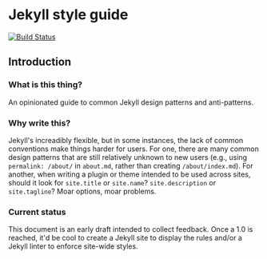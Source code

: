 # Jekyll style guide

[![Build Status](https://travis-ci.org/benbalter/jekyll-style-guide.svg?branch=master)](https://travis-ci.org/benbalter/jekyll-style-guide)

## Introduction

### What is this thing?

An opinionated guide to common Jekyll design patterns and anti-patterns.

### Why write this?

Jekyll's increadibly flexible, but in some instances, the lack of common conventions make things harder for users. For one, there are many common design patterns that are still relatively unknown to new users (e.g., using `permalink: /about/` in `about.md`, rather than creating `/about/index.md`). For another, when writing a plugin or theme intended to be used across sites, should it look for `site.title` or `site.name`? `site.description` or `site.tagline`? Moar options, moar problems.

### Current status

This document is an early draft intended to collect feedback. Once a 1.0 is reached, it'd be cool to create a Jekyll site to display the rules and/or a Jekyll linter to enforce site-wide styles.
